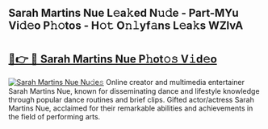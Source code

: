 ## Sarah Martins Nue L𝚎a𝚔ed N𝚞𝚍e - Part-MYu Vi𝚍𝚎o P𝚑𝚘tos - H𝚘𝚝 O𝚗𝚕yf𝚊ns L𝚎a𝚔s WZlvA

# <h2><a href="http://kfcs8g.oniu.top/?m=Sarah+Martins+Nue">🔗👉 🔴 Sarah Martins Nue P𝚑ot𝚘𝚜 V𝚒d𝚎o</a></h2>

[![Sarah Martins Nue Nu𝚍e𝚜](https://i.imgur.com/0qMVB7G.gif)](http://kfcs8g.oniu.top/?m=Sarah+Martins+Nue)
Online creator and multimedia entertainer Sarah Martins Nue, known for disseminating dance and lifestyle knowledge through popular dance routines and brief clips. Gifted actor/actress Sarah Martins Nue, acclaimed for their remarkable abilities and achievements in the field of performing arts.  
